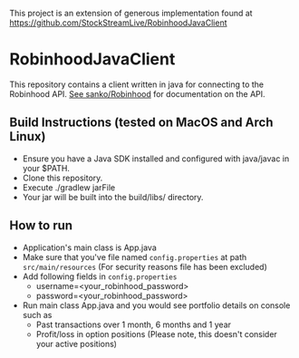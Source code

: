 This project is an extension of generous implementation found at
https://github.com/StockStreamLive/RobinhoodJavaClient

# RobinhoodJavaClient

This repository contains a client written in java for connecting to the Robinhood API. [See sanko/Robinhood](https://github.com/sanko/Robinhood) for documentation on the API.

## Build Instructions (tested on MacOS and Arch Linux)

 * Ensure you have a Java SDK installed and configured with java/javac in your $PATH.
 * Clone this repository.
 * Execute ./gradlew jarFile
 * Your jar will be built into the build/libs/ directory.


## How to run
 * Application's main class is App.java
 * Make sure that you've file named `config.properties` at path `src/main/resources` (For security reasons file has 
 been excluded)
 * Add following fields in `config.properties`
    *  username=<your_robinhood_password>
    *  password=<your_robinhood_password>
 * Run main class App.java and you would see portfolio details on console such as
    * Past transactions over 1 month, 6 months and 1 year
    * Profit/loss in option positions (Please note, this doesn't consider your active positions)
